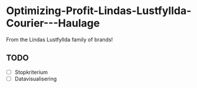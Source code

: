 # Optimizing-Profit-Lindas-Lustfyllda-Courier---Haulage
From the Lindas Lustfyllda family of brands!

## TODO
- [ ] Stopkriterium
- [ ] Datavisualisering